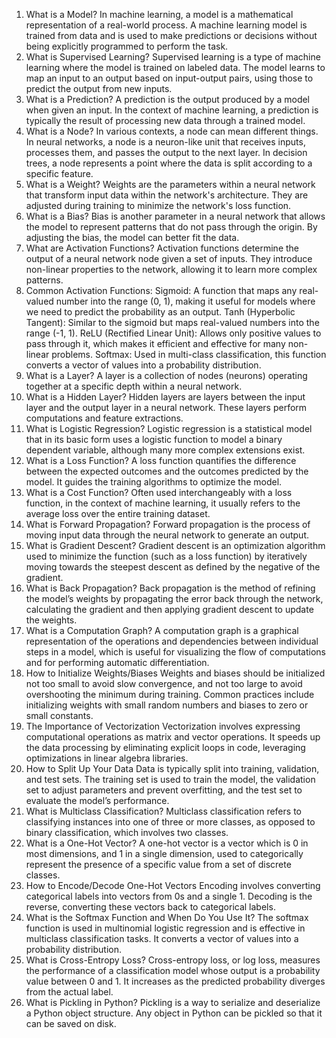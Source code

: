 1. What is a Model?
   In machine learning, a model is a mathematical representation of a real-world process. A machine learning model is trained from data and is used to make predictions or decisions without being explicitly programmed to perform the task.
2. What is Supervised Learning?
   Supervised learning is a type of machine learning where the model is trained on labeled data. The model learns to map an input to an output based on input-output pairs, using those to predict the output from new inputs.
3. What is a Prediction?
   A prediction is the output produced by a model when given an input. In the context of machine learning, a prediction is typically the result of processing new data through a trained model.
4. What is a Node?
   In various contexts, a node can mean different things. In neural networks, a node is a neuron-like unit that receives inputs, processes them, and passes the output to the next layer. In decision trees, a node represents a point where the data is split according to a specific feature.
5. What is a Weight?
   Weights are the parameters within a neural network that transform input data within the network's architecture. They are adjusted during training to minimize the network's loss function.
6. What is a Bias?
   Bias is another parameter in a neural network that allows the model to represent patterns that do not pass through the origin. By adjusting the bias, the model can better fit the data.
7. What are Activation Functions?
   Activation functions determine the output of a neural network node given a set of inputs. They introduce non-linear properties to the network, allowing it to learn more complex patterns.
8. Common Activation Functions:
   Sigmoid: A function that maps any real-valued number into the range (0, 1), making it useful for models where we need to predict the probability as an output.
   Tanh (Hyperbolic Tangent): Similar to the sigmoid but maps real-valued numbers into the range (-1, 1).
   ReLU (Rectified Linear Unit): Allows only positive values to pass through it, which makes it efficient and effective for many non-linear problems.
   Softmax: Used in multi-class classification, this function converts a vector of values into a probability distribution.
9. What is a Layer?
   A layer is a collection of nodes (neurons) operating together at a specific depth within a neural network.
10. What is a Hidden Layer?
    Hidden layers are layers between the input layer and the output layer in a neural network. These layers perform computations and feature extractions.
11. What is Logistic Regression?
    Logistic regression is a statistical model that in its basic form uses a logistic function to model a binary dependent variable, although many more complex extensions exist.
12. What is a Loss Function?
    A loss function quantifies the difference between the expected outcomes and the outcomes predicted by the model. It guides the training algorithms to optimize the model.
13. What is a Cost Function?
    Often used interchangeably with a loss function, in the context of machine learning, it usually refers to the average loss over the entire training dataset.
14. What is Forward Propagation?
    Forward propagation is the process of moving input data through the neural network to generate an output.
15. What is Gradient Descent?
    Gradient descent is an optimization algorithm used to minimize the function (such as a loss function) by iteratively moving towards the steepest descent as defined by the negative of the gradient.
16. What is Back Propagation?
    Back propagation is the method of refining the model’s weights by propagating the error back through the network, calculating the gradient and then applying gradient descent to update the weights.
17. What is a Computation Graph?
    A computation graph is a graphical representation of the operations and dependencies between individual steps in a model, which is useful for visualizing the flow of computations and for performing automatic differentiation.
18. How to Initialize Weights/Biases
    Weights and biases should be initialized not too small to avoid slow convergence, and not too large to avoid overshooting the minimum during training. Common practices include initializing weights with small random numbers and biases to zero or small constants.
19. The Importance of Vectorization
    Vectorization involves expressing computational operations as matrix and vector operations. It speeds up the data processing by eliminating explicit loops in code, leveraging optimizations in linear algebra libraries.
20. How to Split Up Your Data
    Data is typically split into training, validation, and test sets. The training set is used to train the model, the validation set to adjust parameters and prevent overfitting, and the test set to evaluate the model’s performance.
21. What is Multiclass Classification?
    Multiclass classification refers to classifying instances into one of three or more classes, as opposed to binary classification, which involves two classes.
22. What is a One-Hot Vector?
    A one-hot vector is a vector which is 0 in most dimensions, and 1 in a single dimension, used to categorically represent the presence of a specific value from a set of discrete classes.
23. How to Encode/Decode One-Hot Vectors
    Encoding involves converting categorical labels into vectors from 0s and a single 1. Decoding is the reverse, converting these vectors back to categorical labels.
24. What is the Softmax Function and When Do You Use It?
    The softmax function is used in multinomial logistic regression and is effective in multiclass classification tasks. It converts a vector of values into a probability distribution.
25. What is Cross-Entropy Loss?
    Cross-entropy loss, or log loss, measures the performance of a classification model whose output is a probability value between 0 and 1. It increases as the predicted probability diverges from the actual label.
26. What is Pickling in Python?
    Pickling is a way to serialize and deserialize a Python object structure. Any object in Python can be pickled so that it can be saved on disk.
